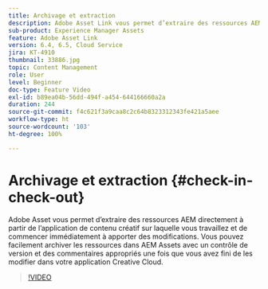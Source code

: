 ```yaml
---
title: Archivage et extraction
description: Adobe Asset Link vous permet d’extraire des ressources AEM directement à partir de l’application de contenu créatif sur laquelle vous travaillez et de commencer immédiatement à apporter des modifications. Vous pouvez facilement archiver les ressources dans AEM Assets avec un contrôle de version et des commentaires appropriés une fois que vous avez fini de les modifier dans votre application Creative Cloud.
sub-product: Experience Manager Assets
feature: Adobe Asset Link
version: 6.4, 6.5, Cloud Service
jira: KT-4910
thumbnail: 33886.jpg
topic: Content Management
role: User
level: Beginner
doc-type: Feature Video
exl-id: b89ea04b-56dd-494f-a454-644166660a2a
duration: 244
source-git-commit: f4c621f3a9caa8c2c64b8323312343fe421a5aee
workflow-type: ht
source-wordcount: '103'
ht-degree: 100%

---
```


# Archivage et extraction {#check-in-check-out}

Adobe Asset vous permet d’extraire des ressources AEM directement à partir de l’application de contenu créatif sur laquelle vous travaillez et de commencer immédiatement à apporter des modifications. Vous pouvez facilement archiver les ressources dans AEM Assets avec un contrôle de version et des commentaires appropriés une fois que vous avez fini de les modifier dans votre application Creative Cloud.

>[!VIDEO](https://video.tv.adobe.com/v/33886?quality=12&learn=on)
